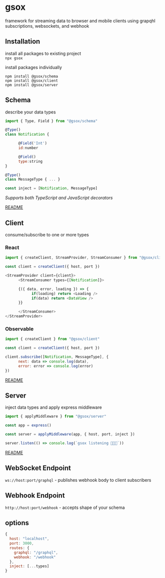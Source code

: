 # gsox
framework for streaming data to browser and mobile clients using grapqhl subscriptions, websockets, and webhook

## Installation
install all packages to existing project  
`npx gsox`  

install packages individually
```
npm install @gsox/schema
npm install @gsox/client
npm install @gsox/server
```

## Schema
describe your data types
```js
import { Type, Field } from "@gsox/schema"

@Type()
class Notification {

      @Field('Int')
      id:number

      @Field()
      type:string
}

@Type()
class MessageType { ... }

const inject = [Notification, MessageType]
```
*Supports both TypeScript and JavaScript decorators*

[README](packages/gsox-schema/readme.md)

## Client
consume/subscribe to one or more types

### React
```js
import { createClient, StreamProvider, StreamConsumer } from "@gsox/client"

const client = createClient({ host, port })

<StreamProvider client={client}>
      <StreamConsumer types={[Notification]}>

      {({ data, error, loading }) => {
            if(loading) return <Loading />
            if(data) return <DataView />
      }}

      </StreamConsumer>
</StreamProvider>
```

### Observable
```js
import { createClient } from "@gsox/client"

const client = createClient({ host, port })

client.subscribe([Notification, MessageType], {
      next: data => console.log(data),
      error: error => console.log(error)
})
```
[README](packages/gsox-client/readme.md)

## Server
inject data types and apply express middleware
```js
import { applyMiddleware } from "@gsox/server"

const app = express()

const server = applyMiddleware(app, { host, port, inject })

server.listen(() => console.log(`gsox listening 🧦🧦🧦`))
```
[README](packages/gsox-server/readme.md)

## WebSocket Endpoint
`ws://host:port/graphql` - publishes webhook body to client subscribers

## Webhook Endpoint
`http://host:port/webhook` - accepts shape of your schema

## options
```js
{
  host: "localhost",
  port: 3000,
  routes: {
    graphql: "/graphql",
    webhook: "/webhook"
  },
  inject: [...types]
}
```
